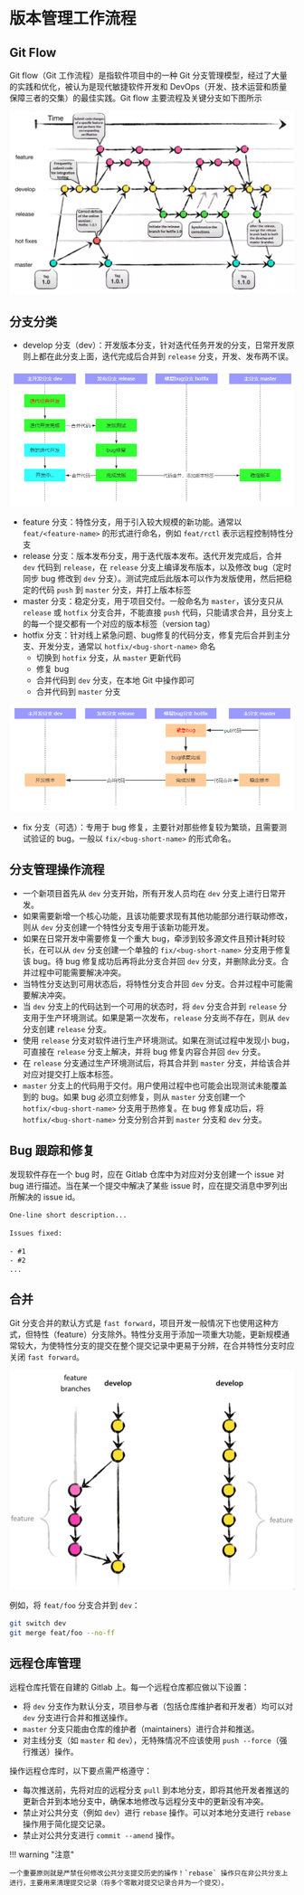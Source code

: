 # 版本管理工作流程

## Git Flow

Git flow（Git 工作流程）是指软件项目中的一种 Git 分支管理模型，经过了大量的实践和优化，被认为是现代敏捷软件开发和 DevOps（开发、技术运营和质量保障三者的交集）的最佳实践。Git flow 主要流程及关键分支如下图所示

<div align="center"> <img src="./assets/git-flow_1.png"> </div>

## 分支分类

- develop 分支（dev）：开发版本分支，针对迭代任务开发的分支，日常开发原则上都在此分支上面，迭代完成后合并到 `release` 分支，开发、发布两不误。

<div align="center"> <img src="./assets/git-flow_2.png"> </div>

- feature 分支：特性分支，用于引入较大规模的新功能。通常以 `feat/<feature-name>` 的形式进行命名，例如 `feat/rctl` 表示远程控制特性分支
- release 分支：版本发布分支，用于迭代版本发布。迭代开发完成后，合并 `dev` 代码到 `release`，在 `release` 分支上编译发布版本，以及修改 bug（定时同步 bug 修改到 `dev` 分支）。测试完成后此版本可以作为发版使用，然后把稳定的代码 `push` 到 `master` 分支，并打上版本标签
- master 分支：稳定分支，用于项目交付。一般命名为 `master`，该分支只从 `release` 或 `hotfix` 分支合并，不能直接 `push` 代码，只能请求合并，且分支上的每一个提交都有一个对应的版本标签（version tag）
- hotfix 分支：针对线上紧急问题、bug修复的代码分支，修复完后合并到主分支、开发分支，通常以 `hotfix/<bug-short-name>` 命名
    - 切换到 `hotfix` 分支，从 `master` 更新代码
    - 修复 bug
    - 合并代码到 `dev` 分支，在本地 Git 中操作即可
    - 合并代码到 `master` 分支

<div align="center"> <img src="./assets/git-flow_3.png"> </div>

- fix 分支（可选）：专用于 bug 修复，主要针对那些修复较为繁琐，且需要测试验证的 bug。一般以 `fix/<bug-short-name>` 的形式命名。

## 分支管理操作流程

- 一个新项目首先从 `dev` 分支开始，所有开发人员均在 `dev` 分支上进行日常开发。
- 如果需要新增一个核心功能，且该功能要求现有其他功能部分进行联动修改，则从 `dev` 分支创建一个特性分支专用于该新功能开发。
- 如果在日常开发中需要修复一个重大 bug，牵涉到较多源文件且预计耗时较长，在可以从 `dev` 分支创建一个单独的 `fix/<bug-short-name>` 分支用于修复该 bug。待 bug 修复成功后再将此分支合并回 `dev` 分支，并删除此分支。合并过程中可能需要解决冲突。
- 当特性分支达到可用状态后，将特性分支合并回 `dev` 分支。合并过程中可能需要解决冲突。
- 当 `dev` 分支上的代码达到一个可用的状态时，将 `dev` 分支合并到 `release` 分支用于生产环境测试。如果是第一次发布，`release` 分支尚不存在，则从 `dev` 分支创建 `release` 分支。
- 使用 `release` 分支对软件进行生产环境测试。如果在测试过程中发现小 bug，可直接在 `release` 分支上解决，并将 bug 修复内容合并回 `dev` 分支。
- 在 `release` 分支通过生产环境测试后，将其合并到 `master` 分支，并给该合并对应对提交打上版本标签。
- `master` 分支上的代码用于交付。用户使用过程中也可能会出现测试未能覆盖到的 bug。如果 bug 必须立刻修复，则从 `master` 分支创建一个 `hotfix/<bug-short-name>` 分支用于热修复。在 bug 修复成功后，将 `hotfix/<bug-short-name>` 分支分别合并到 `master` 分支和 `dev` 分支。

## Bug 跟踪和修复

发现软件存在一个 bug 时，应在 Gitlab 仓库中为对应对分支创建一个 issue 对 bug 进行描述。当在某一个提交中解决了某些 issue 时，应在提交消息中罗列出所解决的 issue id。

```
One-line short description...

Issues fixed:

- #1
- #2
...
```

## 合并

Git 分支合并的默认方式是 `fast forward`，项目开发一般情况下也使用这种方式，但特性（feature）分支除外。特性分支用于添加一项重大功能，更新规模通常较大，为使特性分支的提交在整个提交记录中更易于分辨，在合并特性分支时应关闭 `fast forward`。

<div align="center"> <img src="./assets/git-flow_4.png"> </div>

例如，将 `feat/foo` 分支合并到 `dev`：

```bash
git switch dev
git merge feat/foo --no-ff
```

## 远程仓库管理

远程仓库托管在自建的 Gitlab 上。每一个远程仓库都应做以下设置：

- 将 `dev` 分支作为默认分支，项目参与者（包括仓库维护者和开发者）均可以对 `dev` 分支进行合并和推送操作。
- `master` 分支只能由仓库的维护者（maintainers）进行合并和推送。
- 对主线分支（如 `master` 和 `dev`），无特殊情况不应该使用 `push --force`（强行推送）操作。

操作远程仓库时，以下要点需严格遵守：

- 每次推送前，先将对应的远程分支 `pull` 到本地分支，即将其他开发者推送的更新合并到本地分支中，确保本地修改与远程分支中的更新没有冲突。
- 禁止对公共分支（例如 `dev`）进行 `rebase` 操作。可以对本地分支进行 `rebase` 操作用于简化提交记录。
- 禁止对公共分支进行 `commit --amend` 操作。

!!! warning "注意"

    一个重要原则就是严禁任何修改公共分支提交历史的操作！`rebase` 操作只在非公共分支上进行，主要用来清理提交记录（将多个零散对提交记录合并为一个提交）。